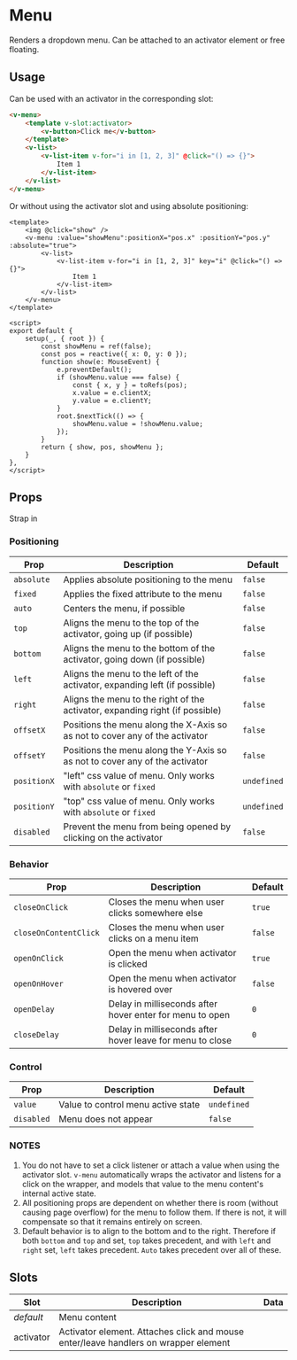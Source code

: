 # Menu

Renders a dropdown menu. Can be attached to an activator element or free floating.

## Usage

Can be used with an activator in the corresponding slot:

```html
<v-menu>
    <template v-slot:activator>
        <v-button>Click me</v-button>
    </template>
    <v-list>
        <v-list-item v-for="i in [1, 2, 3]" @click="() => {}">
            Item 1
        </v-list-item>
    </v-list>
</v-menu>
```

Or without using the activator slot and using absolute positioning:

```vue
<template>
    <img @click="show" />
    <v-menu :value="showMenu":positionX="pos.x" :positionY="pos.y" :absolute="true">
        <v-list>
            <v-list-item v-for="i in [1, 2, 3]" key="i" @click="() => {}">
                Item 1
            </v-list-item>
        </v-list>
    </v-menu>
</template>

<script>
export default {
    setup(_, { root }) {
        const showMenu = ref(false);
        const pos = reactive({ x: 0, y: 0 });
        function show(e: MouseEvent) {
            e.preventDefault();
            if (showMenu.value === false) {
                const { x, y } = toRefs(pos);
                x.value = e.clientX;
                y.value = e.clientY;
            }
            root.$nextTick(() => {
                showMenu.value = !showMenu.value;
            });
        }
        return { show, pos, showMenu };
    }
},
</script>
```

## Props

Strap in

### Positioning

| Prop        | Description                                                                  | Default     |
| ----------- | ---------------------------------------------------------------------------- | ----------- |
| `absolute`  | Applies absolute positioning to the menu                                     | `false`     |
| `fixed`     | Applies the fixed attribute to the menu                                      | `false`     |
| `auto`      | Centers the menu, if possible                                                | `false`     |
| `top`       | Aligns the menu to the top of the activator, going up (if possible)          | `false`     |
| `bottom`    | Aligns the menu to the bottom of the activator, going down (if possible)     | `false`     |
| `left`      | Aligns the menu to the left of the activator, expanding left (if possible)   | `false`     |
| `right`     | Aligns the menu to the right of the activator, expanding right (if possible) | `false`     |
| `offsetX`   | Positions the menu along the X-Axis so as not to cover any of the activator  | `false`     |
| `offsetY`   | Positions the menu along the Y-Axis so as not to cover any of the activator  | `false`     |
| `positionX` | "left" css value of menu. Only works with `absolute` or `fixed`              | `undefined` |
| `positionY` | "top" css value of menu. Only works with `absolute` or `fixed`               | `undefined` |
| `disabled`  | Prevent the menu from being opened by clicking on the activator              | `false`     |

### Behavior

| Prop                  | Description                                               | Default |
| --------------------- | --------------------------------------------------------- | ------- |
| `closeOnClick`        | Closes the menu when user clicks somewhere else           | `true`  |
| `closeOnContentClick` | Closes the menu when user clicks on a menu item           | `false` |
| `openOnClick`         | Open the menu when activator is clicked                   | `true`  |
| `openOnHover`         | Open the menu when activator is hovered over              | `false` |
| `openDelay`           | Delay in milliseconds after hover enter for menu to open  | `0`     |
| `closeDelay`          | Delay in milliseconds after hover leave for menu to close | `0`     |

### Control

| Prop       | Description                        | Default     |
| ---------- | ---------------------------------- | ----------- |
| `value`    | Value to control menu active state | `undefined` |
| `disabled` | Menu does not appear               | `false`     |

### NOTES

1. You do not have to set a click listener or attach a value when using the activator slot. `v-menu` automatically wraps the activator and listens for a click on the wrapper, and models that value to the menu content's internal active state.
2. All positioning props are dependent on whether there is room (without causing page overflow) for the menu to follow them. If there is not, it will compensate so that it remains entirely on screen.
3. Default behavior is to align to the bottom and to the right. Therefore if both `bottom` and `top` and set, `top` takes precedent, and with `left` and `right` set, `left` takes precedent. `Auto` takes precedent over all of these.

## Slots

| Slot      | Description                                                                         | Data |
| --------- | ----------------------------------------------------------------------------------- | ---- |
| _default_ | Menu content                                                                        |      |
| activator | Activator element. Attaches click and mouse enter/leave handlers on wrapper element |      |
